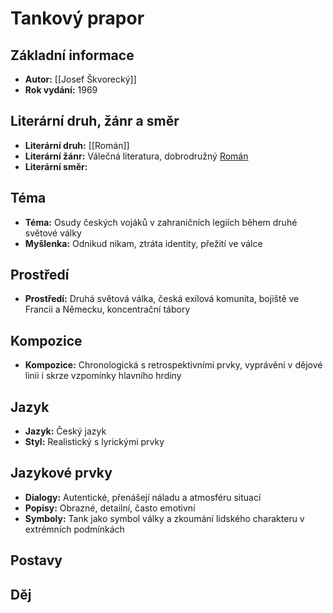 # Tankový prapor

## Základní informace

- **Autor:** [[Josef Škvorecký]]
- **Rok vydání:** 1969

## Literární druh, žánr a směr 

- **Literární druh:** [[Román]]
- **Literární žánr:** Válečná literatura, dobrodružný [Román](Román.md)
- **Literární směr:** 

## Téma 

- **Téma:** Osudy českých vojáků v zahraničních legiích během druhé světové války
- **Myšlenka:** Odnikud nikam, ztráta identity, přežití ve válce

## Prostředí 

- **Prostředí:** Druhá světová válka, česká exilová komunita, bojiště ve Francii a Německu, koncentrační tábory

## Kompozice 

- **Kompozice:** Chronologická s retrospektivními prvky, vyprávění v dějové linii i skrze vzpomínky hlavního hrdiny

## Jazyk 

- **Jazyk:** Český jazyk
- **Styl:** Realistický s lyrickými prvky

## Jazykové prvky 

- **Dialogy:** Autentické, přenášejí náladu a atmosféru situací
- **Popisy:** Obrazné, detailní, často emotivní
- **Symboly:** Tank jako symbol války a zkoumání lidského charakteru v extrémních podmínkách

## Postavy 


## Děj
